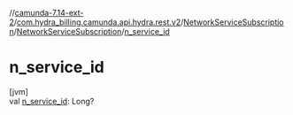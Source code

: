 //[camunda-7.14-ext-2](../../../../index.md)/[com.hydra_billing.camunda.api.hydra.rest.v2](../../index.md)/[NetworkServiceSubscription](../index.md)/[NetworkServiceSubscription](index.md)/[n_service_id](n_service_id.md)

# n_service_id

[jvm]\
val [n_service_id](n_service_id.md): Long?
